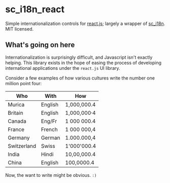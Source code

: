 sc_i18n_react
=============

Simple internationalization controls for [react.js](http://facebook.github.io/react/); largely 
a wrapper of [sc_i18n](https://github.com/StoneCypher/sc_i18n).  MIT licensed.





What's going on here
--------------------

Internationalization is surprisingly difficult, and Javascript isn't exactly helping.  This
library exists in the hope of easing the process of developing international applications under
the `react.js` UI library.

Consider a few examples of how various cultures write the number one million point four:

| Who         | With    | How         |
|-------------|---------|-------------|
| Murica      | English | 1,000,000.4 |
| Britain     | English | 1,000,000·4 |
| Canada      | Eng/Fr  | 1 000 000.4 |
| France      | French  | 1 000 000,4 |
| Germany     | German  | 1.000.000,4 |
| Switzerland | Swiss   | 1'000'000.4 |
| India       | Hindi   | 10,00,000.4 |
| China       | English | 100,0000.4  |

Now, the want to write <number value="1000000.4"/> might be obvious. `:)`